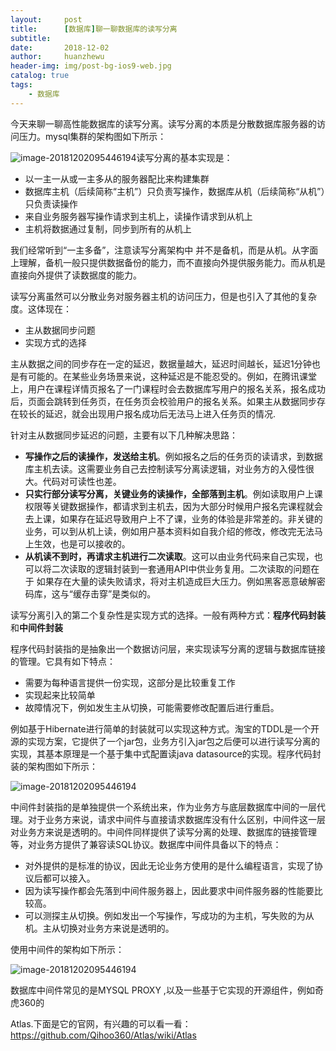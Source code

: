 ```yaml
---
layout:     post
title:      [数据库]聊一聊数据库的读写分离
subtitle:   
date:       2018-12-02
author:     huanzhewu
header-img: img/post-bg-ios9-web.jpg
catalog: true
tags:
    - 数据库
---
```




今天来聊一聊高性能数据库的读写分离。读写分离的本质是分散数据库服务器的访问压力。mysql集群的架构图如下所示：

![image-20181202095446194](http://pj05m6t8l.bkt.clouddn.com/3_0.png)读写分离的基本实现是：

- 以一主一从或一主多从的服务器配比来构建集群
- 数据库主机（后续简称“主机”）只负责写操作，数据库从机（后续简称“从机”）只负责读操作
- 来自业务服务器写操作请求到主机上，读操作请求到从机上
- 主机将数据通过复制，同步到所有的从机上

我们经常听到“一主多备”，注意读写分离架构中 并不是备机，而是从机。从字面上理解，备机一般只提供数据备份的能力，而不直接向外提供服务能力。而从机是直接向外提供了读数据度的能力。

读写分离虽然可以分散业务对服务器主机的访问压力，但是也引入了其他的复杂度。这体现在：

- 主从数据同步问题
- 实现方式的选择

主从数据之间的同步存在一定的延迟，数据量越大，延迟时间越长，延迟1分钟也是有可能的。在某些业务场景来说，这种延迟是不能忍受的。例如，在腾讯课堂上，用户在课程详情页报名了一门课程时会去数据库写用户的报名关系，报名成功后，页面会跳转到任务页，在任务页会校验用户的报名关系。如果主从数据同步存在较长的延迟，就会出现用户报名成功后无法马上进入任务页的情况.

针对主从数据同步延迟的问题，主要有以下几种解决思路：

- **写操作之后的读操作，发送给主机**。例如报名之后的任务页的读请求，到数据库主机去读。这需要业务自己去控制读写分离读逻辑，对业务方的入侵性很大。代码对可读性也差。
- **只实行部分读写分离，关键业务的读操作，全部落到主机**。例如读取用户上课权限等关键数据操作，都请求到主机去，因为大部分时候用户报名完课程就会去上课，如果存在延迟导致用户上不了课，业务的体验是非常差的。非关键的业务，可以到从机上读，例如用户基本资料如自我介绍的修改，修改完无法马上生效，也是可以接收的。
- **从机读不到时，再请求主机进行二次读取**。这可以由业务代码来自己实现，也可以将二次读取的逻辑封装到一套通用API中供业务复用。二次读取的问题在于 如果存在大量的读失败请求，将对主机造成巨大压力。例如黑客恶意破解密码库，这与“缓存击穿”是类似的。

读写分离引入的第二个复杂性是实现方式的选择。一般有两种方式：**程序代码封装**和**中间件封装**

程序代码封装指的是抽象出一个数据访问层，来实现读写分离的逻辑与数据库链接的管理。它具有如下特点：

- 需要为每种语言提供一份实现，这部分是比较重复工作
- 实现起来比较简单
- 故障情况下，例如发生主从切换，可能需要修改配置后进行重启。

例如基于Hibernate进行简单的封装就可以实现这种方式。淘宝的TDDL是一个开源的实现方案，它提供了一个jar包，业务方引入jar包之后便可以进行读写分离的实现，其基本原理是一个基于集中式配置读java datasource的实现。程序代码封装的架构图如下所示：

![image-20181202095446194](http://pj05m6t8l.bkt.clouddn.com/3_1.png)



中间件封装指的是单独提供一个系统出来，作为业务方与底层数据库中间的一层代理。对于业务方来说，请求中间件与直接请求数据库没有什么区别，中间件这一层对业务方来说是透明的。中间件同样提供了读写分离的处理、数据库的链接管理等，对业务方提供了兼容读SQL协议。数据库中间件具备以下的特点：

- 对外提供的是标准的协议，因此无论业务方使用的是什么编程语言，实现了协议后都可以接入。
- 因为读写操作都会先落到中间件服务器上，因此要求中间件服务器的性能要比较高。
- 可以测探主从切换。例如发出一个写操作，写成功的为主机，写失败的为从机。主从切换对业务方来说是透明的。

使用中间件的架构如下所示：

![image-20181202095446194](http://pj05m6t8l.bkt.clouddn.com/3_2.png)



数据库中间件常见的是MYSQL PROXY ,以及一些基于它实现的开源组件，例如奇虎360的

Atlas.下面是它的官网，有兴趣的可以看一看：https://github.com/Qihoo360/Atlas/wiki/Atlas